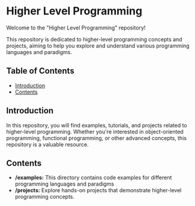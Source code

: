 # Higher Level Programming

Welcome to the "Higher Level Programming" repository!

This repository is dedicated to higher-level programming concepts and projects, aiming to help you explore and understand various programming languages and paradigms.

## Table of Contents

- [Introduction](#introduction)
- [Contents](#contents)

## Introduction

In this repository, you will find examples, tutorials, and projects related to higher-level programming. Whether you're interested in object-oriented programming, functional programming, or other advanced concepts, this repository is a valuable resource.

## Contents

- **/examples:** This directory contains code examples for different programming languages and paradigms
- **/projects:** Explore hands-on projects that demonstrate higher-level programming concepts.

